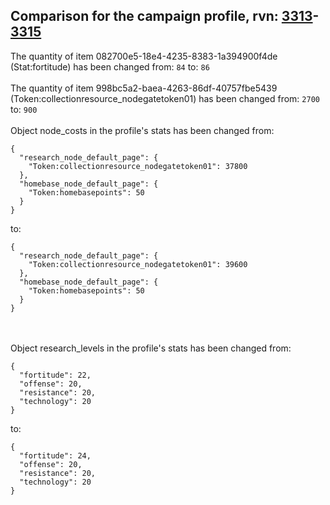 ## Comparison for the campaign profile, rvn: [3313](https://github.com/PRO100KatYT/FortniteProfileRevisions/tree/main/profiles/campaign/3313%20campaign.json)-[3315](https://github.com/PRO100KatYT/FortniteProfileRevisions/tree/main/profiles/campaign/3315%20campaign.json)

The quantity of item 082700e5-18e4-4235-8383-1a394900f4de (Stat:fortitude) has been changed from: `84` to: `86`
<br><br>
The quantity of item 998bc5a2-baea-4263-86df-40757fbe5439 (Token:collectionresource_nodegatetoken01) has been changed from: `2700` to: `900`
<br><br>
Object node_costs in the profile's stats has been changed from:

```
{
  "research_node_default_page": {
    "Token:collectionresource_nodegatetoken01": 37800
  },
  "homebase_node_default_page": {
    "Token:homebasepoints": 50
  }
}
```

to:

```
{
  "research_node_default_page": {
    "Token:collectionresource_nodegatetoken01": 39600
  },
  "homebase_node_default_page": {
    "Token:homebasepoints": 50
  }
}
```

<br><br>
Object research_levels in the profile's stats has been changed from:

```
{
  "fortitude": 22,
  "offense": 20,
  "resistance": 20,
  "technology": 20
}
```

to:

```
{
  "fortitude": 24,
  "offense": 20,
  "resistance": 20,
  "technology": 20
}
```

<br><br>
